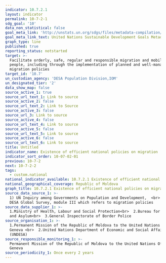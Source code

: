```yaml
---
indicator: 10.7.2.1
layout: indicator
permalink: 10-7-2-1
sdg_goal: '10'
data_non_statistical: false
goal_meta_link: 'http://unstats.un.org/sdgs/files/metadata-compilation/Metadata-Goal-10.pdf'
goal_meta_link_text: United Nations Sustainable Development Goals Metadata (pdf 564kB)
graph_type: line
published: true
reporting_status: notstarted
target: >-
  Facilitate orderly, safe, regular and responsible migration and mobility of
  people, including through the implementation of planned and well-managed
  migration policies
target_id: '10.7'
un_custodian_agency: 'DESA Population Division,IOM'
un_designated_tier: '2'
data_show_map: false
source_active_1: true
source_url_text_1: Link to source
source_active_2: false
source_url_text_2: Link to Source
source_active_3: false
source_url_3: Link to source
source_active_4: false
source_url_text_4: Link to source
source_active_5: false
source_url_text_5: Link to source
source_active_6: false
source_url_text_6: Link to source
title: Untitled
indicator_name: Existence of efficient national policies on migration
indicator_sort_order: 10-07-02-01
previous: 10-7-2
next: 10-7-2-2
tags:
  - custom.national
national_indicator_available: 10.7.2.1 Existence of efficient national policies on migration
national_geographical_coverage: Republic of Moldova
graph_title: 10.7.2.1 Existence of efficient national policies on migration
source_data_source_1: >-
  1) UN Inquiry among Governments on Population and Development,  <br>  2) UN
  DESA Global Survey, module III which refers to migration policies
source_data_supplier_1: >-
  1.Ministry of Health, Labour and Social Protection<br>  2.Bureau for Migration
  and Asylum<br>  3.General Inspectorate of Border Police
source_organisation_1: >-
  1.Permanent Mission of the Republic of Moldova to the United Nations Office in
  Geneva <br>  2.United Nations Department of Economic and Social Affairs
  (UNDESA)
source_responsible_monitoring_1: >-
  Permanent Mission of the Republic of Moldova to the United Nations Office in
  Geneva
source_periodicity_1: Once every 2 years
---
```

